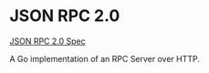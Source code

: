 # JSON RPC 2.0

[JSON RPC 2.0 Spec](https://www.jsonrpc.org/specification)

A Go implementation of an RPC Server over HTTP.
